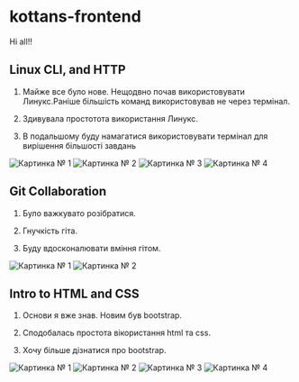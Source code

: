 # kottans-frontend
 Hi all!!

 ## Linux CLI, and HTTP

 1. Майже все було нове. Нещодвно почав використовувати Линукс.Раніше більшість команд використовував не через термінал.

2. Здивувала простотота використання Линукс.

3. В подальшому буду намагатися використовувати термінал для вирішення більшості завдань

<image src="/task_linux_cli/1.png" alt="Картинка № 1">
<image src="/task_linux_cli/2.png" alt="Картинка № 2">
<image src="/task_linux_cli/3.png" alt="Картинка № 3">
<image src="/task_linux_cli/4.png" alt="Картинка № 4">

## Git Collaboration

1. Було важкувато розібратися.

2. Гнучкість гіта.

3. Буду вдосконалювати вміння гітом.

<image src="/task_git_collaboration/1.jpeg" alt="Картинка № 1">
<image src="/task_git_collaboration/2.jpeg" alt="Картинка № 2">

## Intro to HTML and CSS

1. Основи я вже знав. Новим був bootstrap.

2. Сподобалась простота вікористання html та css.

3. Хочу більше дізнатися про bootstrap.

<image src="/task_html_css_intro/1.png" alt="Картинка № 1">
<image src="/task_html_css_intro/2.png" alt="Картинка № 2">
<image src="/task_html_css_intro/3.png" alt="Картинка № 3">
<image src="/task_html_css_intro/4.png" alt="Картинка № 4">